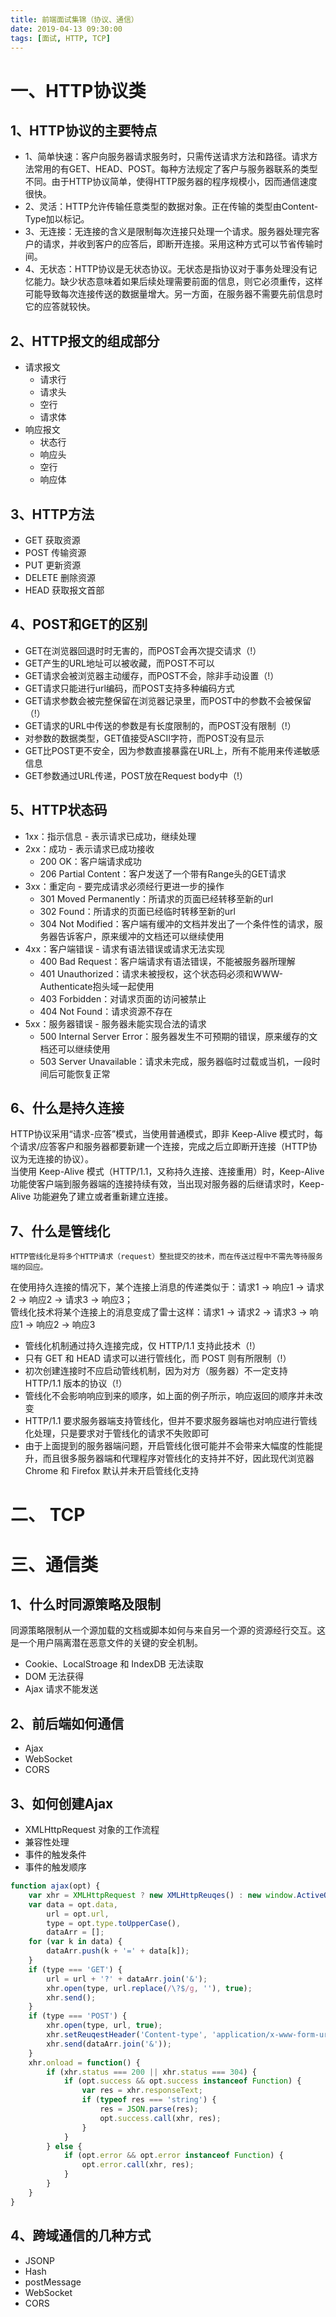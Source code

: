 ```yaml
---
title: 前端面试集锦（协议、通信）
date: 2019-04-13 09:30:00
tags: [面试, HTTP, TCP]
---
```


# 一、HTTP协议类
## 1、HTTP协议的主要特点
- 1、简单快速：客户向服务器请求服务时，只需传送请求方法和路径。请求方法常用的有GET、HEAD、POST。每种方法规定了客户与服务器联系的类型不同。由于HTTP协议简单，使得HTTP服务器的程序规模小，因而通信速度很快。
- 2、灵活：HTTP允许传输任意类型的数据对象。正在传输的类型由Content-Type加以标记。
- 3、无连接：无连接的含义是限制每次连接只处理一个请求。服务器处理完客户的请求，并收到客户的应答后，即断开连接。采用这种方式可以节省传输时间。
- 4、无状态：HTTP协议是无状态协议。无状态是指协议对于事务处理没有记忆能力。缺少状态意味着如果后续处理需要前面的信息，则它必须重传，这样可能导致每次连接传送的数据量增大。另一方面，在服务器不需要先前信息时它的应答就较快。

## 2、HTTP报文的组成部分
- 请求报文
  - 请求行
  - 请求头
  - 空行
  - 请求体
- 响应报文
  - 状态行
  - 响应头
  - 空行
  - 响应体

## 3、HTTP方法
- GET 获取资源
- POST 传输资源
- PUT 更新资源
- DELETE 删除资源
- HEAD 获取报文首部

## 4、POST和GET的区别
- GET在浏览器回退时时无害的，而POST会再次提交请求（!）
- GET产生的URL地址可以被收藏，而POST不可以
- GET请求会被浏览器主动缓存，而POST不会，除非手动设置（!）
- GET请求只能进行url编码，而POST支持多种编码方式
- GET请求参数会被完整保留在浏览器记录里，而POST中的参数不会被保留（!）
- GET请求的URL中传送的参数是有长度限制的，而POST没有限制（!）
- 对参数的数据类型，GET值接受ASCII字符，而POST没有显示
- GET比POST更不安全，因为参数直接暴露在URL上，所有不能用来传递敏感信息
- GET参数通过URL传递，POST放在Request body中（!）

## 5、HTTP状态码
- 1xx：指示信息 - 表示请求已成功，继续处理
- 2xx：成功 - 表示请求已成功接收
  - 200 OK：客户端请求成功
  - 206 Partial Content：客户发送了一个带有Range头的GET请求
- 3xx：重定向 - 要完成请求必须经行更进一步的操作
  - 301 Moved Permanently：所请求的页面已经转移至新的url
  - 302 Found：所请求的页面已经临时转移至新的url
  - 304 Not Modified：客户端有缓冲的文档并发出了一个条件性的请求，服务器告诉客户，原来缓冲的文档还可以继续使用
- 4xx：客户端错误 - 请求有语法错误或请求无法实现
  - 400 Bad Request：客户端请求有语法错误，不能被服务器所理解
  - 401 Unauthorized：请求未被授权，这个状态码必须和WWW-Authenticate抱头域一起使用
  - 403 Forbidden：对请求页面的访问被禁止
  - 404 Not Found：请求资源不存在
- 5xx：服务器错误 - 服务器未能实现合法的请求
  - 500 Internal Server Error：服务器发生不可预期的错误，原来缓存的文档还可以继续使用
  - 503 Server Unavailable：请求未完成，服务器临时过载或当机，一段时间后可能恢复正常

## 6、什么是持久连接
HTTP协议采用“请求-应答”模式，当使用普通模式，即非 Keep-Alive 模式时，每个请求/应答客户和服务器都要新建一个连接，完成之后立即断开连接（HTTP协议为无连接的协议）。  
当使用 Keep-Alive 模式（HTTP/1.1，又称持久连接、连接重用）时，Keep-Alive 功能使客户端到服务器端的连接持续有效，当出现对服务器的后继请求时，Keep-Alive 功能避免了建立或者重新建立连接。

## 7、什么是管线化
    HTTP管线化是将多个HTTP请求（request）整批提交的技术，而在传送过程中不需先等待服务端的回应。
在使用持久连接的情况下，某个连接上消息的传递类似于：请求1 -> 响应1 -> 请求2 -> 响应2 -> 请求3 -> 响应3；  
管线化技术将某个连接上的消息变成了雷士这样：请求1 -> 请求2 -> 请求3 -> 响应1 -> 响应2 -> 响应3  
- 管线化机制通过持久连接完成，仅 HTTP/1.1 支持此技术（!）
- 只有 GET 和 HEAD 请求可以进行管线化，而 POST 则有所限制（!）
- 初次创建连接时不应启动管线机制，因为对方（服务器）不一定支持 HTTP/1.1 版本的协议（!）
- 管线化不会影响响应到来的顺序，如上面的例子所示，响应返回的顺序并未改变
- HTTP/1.1 要求服务器端支持管线化，但并不要求服务器端也对响应进行管线化处理，只是要求对于管线化的请求不失败即可
- 由于上面提到的服务器端问题，开启管线化很可能并不会带来大幅度的性能提升，而且很多服务器端和代理程序对管线化的支持并不好，因此现代浏览器Chrome 和 Firefox 默认并未开启管线化支持

# 二、 TCP

# 三、通信类
## 1、什么时同源策略及限制
同源策略限制从一个源加载的文档或脚本如何与来自另一个源的资源经行交互。这是一个用户隔离潜在恶意文件的关键的安全机制。
- Cookie、LocalStroage 和 IndexDB 无法读取
- DOM 无法获得
- Ajax 请求不能发送

## 2、前后端如何通信
- Ajax
- WebSocket
- CORS

## 3、如何创建Ajax
- XMLHttpRequest 对象的工作流程
- 兼容性处理
- 事件的触发条件
- 事件的触发顺序
```js
function ajax(opt) {
    var xhr = XMLHttpRequest ? new XMLHttpReuqes() : new window.ActiveObject('Microsoft.XMLHTTP');
    var data = opt.data,
        url = opt.url,
        type = opt.type.toUpperCase(),
        dataArr = [];
    for (var k in data) {
        dataArr.push(k + '=' + data[k]);
    }
    if (type === 'GET') {
        url = url + '?' + dataArr.join('&');
        xhr.open(type, url.replace(/\?$/g, ''), true);
        xhr.send();
    }
    if (type === 'POST') {
        xhr.open(type, url, true);
        xhr.setReuqestHeader('Content-type', 'application/x-www-form-urlencoded');
        xhr.send(dataArr.join('&'));
    }
    xhr.onload = function() {
        if (xhr.status === 200 || xhr.status === 304) {
            if (opt.success && opt.success instanceof Function) {
                var res = xhr.responseText;
                if (typeof res === 'string') {
                    res = JSON.parse(res);
                    opt.success.call(xhr, res);
                }
            }
        } else {
            if (opt.error && opt.error instanceof Function) {
                opt.error.call(xhr, res);
            }
        }
    }
}

```

## 4、跨域通信的几种方式
- JSONP
- Hash
- postMessage
- WebSocket
- CORS